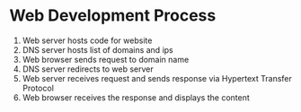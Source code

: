 # Web Development Process

1. Web server hosts code for website
2. DNS server hosts list of domains and ips
3. Web browser sends request to domain name
4. DNS server redirects to web server
5. Web server receives request and sends response via Hypertext Transfer Protocol
6. Web browser receives the response and displays the content